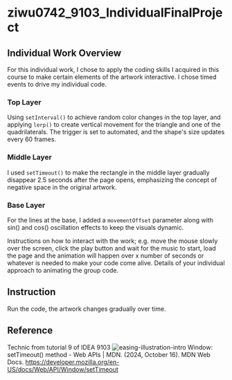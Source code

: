 # ziwu0742_9103_IndividualFinalProject

## Individual Work Overview
For this individual work, I chose to apply the coding skills I acquired in this course to make certain elements of the artwork interactive. I chose timed events to drive my individual code. 

### Top Layer

Using `setInterval()` to achieve random color changes in the top layer, and applying `lerp()` to create vertical movement for the triangle and one of the quadrilaterals. The trigger is set to automated, and the shape's size updates every 60 frames.

### Middle Layer

I used `setTimeout()` to make the rectangle in the middle layer gradually disappear 2.5 seconds after the page opens, emphasizing the concept of negative space in the original artwork. 

### Base Layer 
For the lines at the base, I added a `movementOffset` parameter along with sin() and cos() oscillation effects to keep the visuals dynamic.


Instructions on how to interact with the work; e.g. move the mouse slowly over the screen, click the play button and wait for the music to start, load the page and the animation will happen over x number of seconds or whatever is needed to make your code come alive.
Details of your individual approach to animating the group code. 

## Instruction 
Run the code, the artwork changes gradually over time. 

## Reference
Technic from tutorial 9 of IDEA 9103 ![easing-illustration-intro](https://github.com/user-attachments/assets/61ed5157-1ef3-4ccc-bba6-e3737b1c7d83) 
Window: setTimeout() method - Web APIs | MDN. (2024, October 16). MDN Web Docs. https://developer.mozilla.org/en-US/docs/Web/API/Window/setTimeout 
